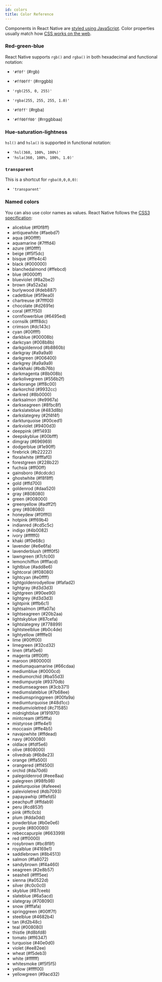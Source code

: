 ```yaml
---
id: colors
title: Color Reference
---
```


Components in React Native are [styled using JavaScript](style.md). Color properties usually match how [CSS works on the web](https://developer.mozilla.org/en-US/docs/Web/CSS/color_value).

### Red-green-blue

React Native supports `rgb()` and `rgba()` in both hexadecimal and functional notation:

* `'#f0f'` (#rgb)
* `'#ff00ff'` (#rrggbb)

* `'rgb(255, 0, 255)'`
* `'rgba(255, 255, 255, 1.0)'`

* `'#f0ff'` (#rgba)
* `'#ff00ff00'` (#rrggbbaa)

### Hue-saturation-lightness

`hsl()` and `hsla()` is supported in functional notation:

* `'hsl(360, 100%, 100%)'`
* `'hsla(360, 100%, 100%, 1.0)'`

### `transparent`

This is a shortcut for `rgba(0,0,0,0)`:

* `'transparent'`

### Named colors

You can also use color names as values. React Native follows the [CSS3 specification](http://www.w3.org/TR/css3-color/#svg-color):

* <color aliceblue /> aliceblue (#f0f8ff)
* <color antiquewhite /> antiquewhite (#faebd7)
* <color aqua /> aqua (#00ffff)
* <color aquamarine /> aquamarine (#7fffd4)
* <color azure /> azure (#f0ffff)
* <color beige /> beige (#f5f5dc)
* <color bisque /> bisque (#ffe4c4)
* <color black /> black (#000000)
* <color blanchedalmond /> blanchedalmond (#ffebcd)
* <color blue /> blue (#0000ff)
* <color blueviolet /> blueviolet (#8a2be2)
* <color brown /> brown (#a52a2a)
* <color burlywood /> burlywood (#deb887)
* <color cadetblue /> cadetblue (#5f9ea0)
* <color chartreuse /> chartreuse (#7fff00)
* <color chocolate /> chocolate (#d2691e)
* <color coral /> coral (#ff7f50)
* <color cornflowerblue /> cornflowerblue (#6495ed)
* <color cornsilk /> cornsilk (#fff8dc)
* <color crimson /> crimson (#dc143c)
* <color cyan /> cyan (#00ffff)
* <color darkblue /> darkblue (#00008b)
* <color darkcyan /> darkcyan (#008b8b)
* <color darkgoldenrod /> darkgoldenrod (#b8860b)
* <color darkgray /> darkgray (#a9a9a9)
* <color darkgreen /> darkgreen (#006400)
* <color darkgrey /> darkgrey (#a9a9a9)
* <color darkkhaki /> darkkhaki (#bdb76b)
* <color darkmagenta /> darkmagenta (#8b008b)
* <color darkolivegreen /> darkolivegreen (#556b2f)
* <color darkorange /> darkorange (#ff8c00)
* <color darkorchid /> darkorchid (#9932cc)
* <color darkred /> darkred (#8b0000)
* <color darksalmon /> darksalmon (#e9967a)
* <color darkseagreen /> darkseagreen (#8fbc8f)
* <color darkslateblue /> darkslateblue (#483d8b)
* <color darkslategrey /> darkslategrey (#2f4f4f)
* <color darkturquoise /> darkturquoise (#00ced1)
* <color darkviolet /> darkviolet (#9400d3)
* <color deeppink /> deeppink (#ff1493)
* <color deepskyblue /> deepskyblue (#00bfff)
* <color dimgray /> dimgray (#696969)
* <color dodgerblue /> dodgerblue (#1e90ff)
* <color firebrick /> firebrick (#b22222)
* <color floralwhite /> floralwhite (#fffaf0)
* <color forestgreen /> forestgreen (#228b22)
* <color fuchsia /> fuchsia (#ff00ff)
* <color gainsboro /> gainsboro (#dcdcdc)
* <color ghostwhite /> ghostwhite (#f8f8ff)
* <color gold /> gold (#ffd700)
* <color goldenrod /> goldenrod (#daa520)
* <color gray /> gray (#808080)
* <color green /> green (#008000)
* <color greenyellow /> greenyellow (#adff2f)
* <color grey /> grey (#808080)
* <color honeydew /> honeydew (#f0fff0)
* <color hotpink /> hotpink (#ff69b4)
* <color indianred /> indianred (#cd5c5c)
* <color indigo /> indigo (#4b0082)
* <color ivory /> ivory (#fffff0)
* <color khaki /> khaki (#f0e68c)
* <color lavender /> lavender (#e6e6fa)
* <color lavenderblush /> lavenderblush (#fff0f5)
* <color lawngreen /> lawngreen (#7cfc00)
* <color lemonchiffon /> lemonchiffon (#fffacd)
* <color lightblue /> lightblue (#add8e6)
* <color lightcoral /> lightcoral (#f08080)
* <color lightcyan /> lightcyan (#e0ffff)
* <color lightgoldenrodyellow /> lightgoldenrodyellow (#fafad2)
* <color lightgray /> lightgray (#d3d3d3)
* <color lightgreen /> lightgreen (#90ee90)
* <color lightgrey /> lightgrey (#d3d3d3)
* <color lightpink /> lightpink (#ffb6c1)
* <color lightsalmon /> lightsalmon (#ffa07a)
* <color lightseagreen /> lightseagreen (#20b2aa)
* <color lightskyblue /> lightskyblue (#87cefa)
* <color lightslategrey /> lightslategrey (#778899)
* <color lightsteelblue /> lightsteelblue (#b0c4de)
* <color lightyellow /> lightyellow (#ffffe0)
* <color lime /> lime (#00ff00)
* <color limegreen /> limegreen (#32cd32)
* <color linen /> linen (#faf0e6)
* <color magenta /> magenta (#ff00ff)
* <color maroon /> maroon (#800000)
* <color mediumaquamarine /> mediumaquamarine (#66cdaa)
* <color mediumblue /> mediumblue (#0000cd)
* <color mediumorchid /> mediumorchid (#ba55d3)
* <color mediumpurple /> mediumpurple (#9370db)
* <color mediumseagreen /> mediumseagreen (#3cb371)
* <color mediumslateblue /> mediumslateblue (#7b68ee)
* <color mediumspringgreen /> mediumspringgreen (#00fa9a)
* <color mediumturquoise /> mediumturquoise (#48d1cc)
* <color mediumvioletred /> mediumvioletred (#c71585)
* <color midnightblue /> midnightblue (#191970)
* <color mintcream /> mintcream (#f5fffa)
* <color mistyrose /> mistyrose (#ffe4e1)
* <color moccasin /> moccasin (#ffe4b5)
* <color navajowhite /> navajowhite (#ffdead)
* <color navy /> navy (#000080)
* <color oldlace /> oldlace (#fdf5e6)
* <color olive /> olive (#808000)
* <color olivedrab /> olivedrab (#6b8e23)
* <color orange /> orange (#ffa500)
* <color orangered /> orangered (#ff4500)
* <color orchid /> orchid (#da70d6)
* <color palegoldenrod /> palegoldenrod (#eee8aa)
* <color palegreen /> palegreen (#98fb98)
* <color paleturquoise /> paleturquoise (#afeeee)
* <color palevioletred /> palevioletred (#db7093)
* <color papayawhip /> papayawhip (#ffefd5)
* <color peachpuff /> peachpuff (#ffdab9)
* <color peru /> peru (#cd853f)
* <color pink /> pink (#ffc0cb)
* <color plum /> plum (#dda0dd)
* <color powderblue /> powderblue (#b0e0e6)
* <color purple /> purple (#800080)
* <color rebeccapurple /> rebeccapurple (#663399)
* <color red /> red (#ff0000)
* <color rosybrown /> rosybrown (#bc8f8f)
* <color royalblue /> royalblue (#4169e1)
* <color saddlebrown /> saddlebrown (#8b4513)
* <color salmon /> salmon (#fa8072)
* <color sandybrown /> sandybrown (#f4a460)
* <color seagreen /> seagreen (#2e8b57)
* <color seashell /> seashell (#fff5ee)
* <color sienna /> sienna (#a0522d)
* <color silver /> silver (#c0c0c0)
* <color skyblue /> skyblue (#87ceeb)
* <color slateblue /> slateblue (#6a5acd)
* <color slategray /> slategray (#708090)
* <color snow /> snow (#fffafa)
* <color springgreen /> springgreen (#00ff7f)
* <color steelblue /> steelblue (#4682b4)
* <color tan /> tan (#d2b48c)
* <color teal /> teal (#008080)
* <color thistle /> thistle (#d8bfd8)
* <color tomato /> tomato (#ff6347)
* <color turquoise /> turquoise (#40e0d0)
* <color violet /> violet (#ee82ee)
* <color wheat /> wheat (#f5deb3)
* <color white /> white (#ffffff)
* <color whitesmoke /> whitesmoke (#f5f5f5)
* <color yellow /> yellow (#ffff00)
* <color yellowgreen /> yellowgreen (#9acd32)
